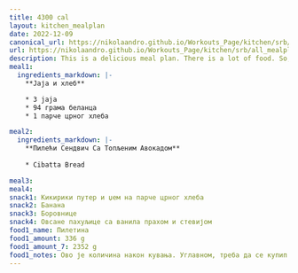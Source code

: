 ```yaml
---
title: 4300 cal
layout: kitchen_mealplan
date: 2022-12-09
canonical_url: https://nikolaandro.github.io/Workouts_Page/kitchen/srb/all_mealplans/4300-srb/
url: https://nikolaandro.github.io/Workouts_Page/kitchen/srb/all_mealplans/4300-srb/
description: This is a delicious meal plan. There is a lot of food. So, make sure you get up on time to start eating.
meal1: 
  ingredients_markdown: |-
    **Јаја и хлеб**

    * 3 jaja
    * 94 грама беланца
    * 1 парче црног хлеба

meal2: 
  ingredients_markdown: |-
    **Пилећи Сендвич Са Топљеним Авокадом**
    
    * Cibatta Bread

meal3: 
meal4:
snack1: Кикирики путер и џем на парче црног хлеба
snack2: Банана
snack3: Боровнице
snack4: Овсане пахуљице са ванила прахом и стевијом
food1_name: Пилетина
food1_amount: 336 g
food1_amount_7: 2352 g
food1_notes: Ово је количина након кувања. Углавном, треба да се купип дупло више пилетине и све се то скува. На крају изађе како треба.
---
```

